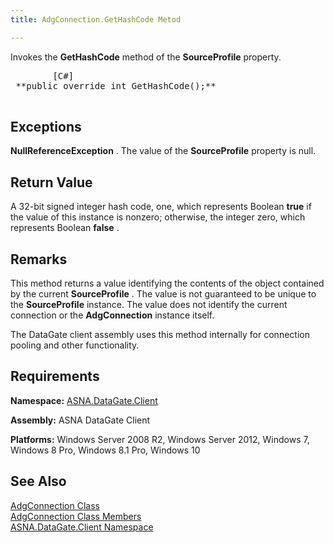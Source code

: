 ```yaml
---
title: AdgConnection.GetHashCode Metod

---
```


Invokes the <span> **GetHashCode** </span> method of the <span> **SourceProfile** </span> property.
<pre class="prettyprint">
        <span class="lang">[C#]</span>
 **public override int GetHashCode();** 
      </pre>


## Exceptions

**NullReferenceException** . The value of the <span> **SourceProfile** </span> property is null. 
## Return Value

A 32-bit signed integer hash code, one, which represents Boolean **true** if the value of this instance is nonzero; otherwise, the integer zero, which represents Boolean **false** . 
## Remarks

This method returns a value identifying the contents of the object contained by the current <span> **SourceProfile** </span>. The value is not guaranteed to be unique to the <span> **SourceProfile** </span> instance. The value does not identify the current connection or the **AdgConnection** instance itself.

The DataGate client assembly uses this method internally for connection pooling and other functionality.
## Requirements

**Namespace:** [ASNA.DataGate.Client](datagate-client-namespace.html) 

**Assembly:** ASNA DataGate Client

**Platforms:** Windows Server 2008 R2, Windows Server 2012, Windows 7, Windows 8 Pro, Windows 8.1 Pro, Windows 10
## See Also


[AdgConnection Class](adg-connection-class.html)
      <br />
[AdgConnection Class Members](adg-connection-members.html)
      <br />
[ASNA.DataGate.Client Namespace](datagate-client-namespace.html)
      <br />

